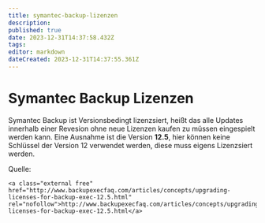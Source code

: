 ```yaml
---
title: symantec-backup-lizenzen
description: 
published: true
date: 2023-12-31T14:37:58.432Z
tags: 
editor: markdown
dateCreated: 2023-12-31T14:37:55.361Z
---
```


# Symantec Backup Lizenzen

Symantec Backup ist Versionsbedingt lizenzsiert, heißt das alle Updates innerhalb einer Revesion ohne neue Lizenzen kaufen zu müssen eingespielt werden kann. Eine Ausnahme ist die Version **12.5**, hier können keine Schlüssel der Version 12 verwendet werden, diese muss eigens Lizenzsiert werden.

  
Quelle:

```
<a class="external free" href="http://www.backupexecfaq.com/articles/concepts/upgrading-licenses-for-backup-exec-12.5.html" rel="nofollow">http://www.backupexecfaq.com/articles/concepts/upgrading-licenses-for-backup-exec-12.5.html</a>
```